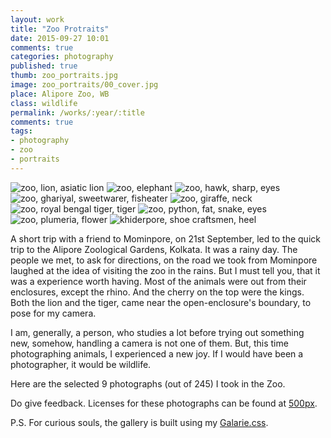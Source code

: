 ```yaml
---
layout: work
title: "Zoo Protraits"
date: 2015-09-27 10:01
comments: true
categories: photography
published: true
thumb: zoo_portraits.jpg
image: zoo_portraits/00_cover.jpg
place: Alipore Zoo, WB
class: wildlife
permalink: /works/:year/:title
comments: true
tags:
- photography
- zoo
- portraits
---
```


<div class="fotorama" data-keyboard="true" data-arrows="true" data-click="true" data-swipe="true" data-autoplay="true" data-loop="true" data-allowfullscreen="native" data-nav="thumbs" data-fit="cover">
    <img src="/images/works/zoo_portraits/01_lion.jpg" alt="zoo, lion, asiatic lion" data-caption="The Majestic Asiatic Lion">
    <img src="/images/works/zoo_portraits/02_elephant.jpg" alt="zoo, elephant" data-caption="Baby Elephant">
    <img src="/images/works/zoo_portraits/03_hawk.jpg" alt="zoo, hawk, sharp, eyes" data-caption="Black Kite">
    <img src="/images/works/zoo_portraits/04_ghariyal.jpg" alt="zoo, ghariyal, sweetwarer, fisheater" data-caption="Ghariyal">
    <img src="/images/works/zoo_portraits/05_giraffe.jpg" alt="zoo, giraffe, neck" data-caption="A Full-Grown Giraffe's Neck">
    <img src="/images/works/zoo_portraits/06_royal_bengal_tiger.jpg" alt="zoo, royal bengal tiger, tiger" data-caption="A Ferocious Royal Bengal Tiger">
    <img src="/images/works/zoo_portraits/07_python.jpg" alt="zoo, python, fat, snake, eyes" data-caption="Python">
    <img src="/images/works/zoo_portraits/08_kath_golap.jpg" alt="zoo, plumeria, flower" data-caption="White Firangipani or Plumeria Flower">
    <img src="/images/works/zoo_portraits/09_craftsman.jpg" alt="khiderpore, shoe craftsmen, heel" data-caption="A Craftsman working in a Heel Manufacturing Company in Mominpore">
</div>

A short trip with a friend to Mominpore, on 21st September, led to the quick trip to the Alipore Zoological Gardens, Kolkata. It was a rainy day. The people we met, to ask for directions, on the road we took from Mominpore laughed at the idea of visiting the zoo in the rains. But I must tell you, that it was a experience worth having. Most of the animals were out from their enclosures, except the rhino. And the cherry on the top were the kings. Both the lion and the tiger, came near the open-enclosure's boundary, to pose for my camera.

I am, generally, a person, who studies a lot before trying out something new, somehow, handling a camera is not one of them. But, this time photographing animals, I experienced a new joy. If I would have been a photographer, it would be wildlife.

Here are the selected 9 photographs (out of 245) I took in the Zoo.

Do give feedback. Licenses for these photographs can be found at <a href="https://500px.com/UpamanyuDas/galleries/zoo-portraits" target="_blank">500px</a>.

P.S. For curious souls, the gallery is built using my [Galarie.css](http://upamanyu.in/galarie-css/).